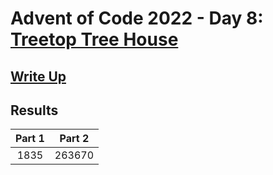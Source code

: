 # Advent of Code 2022 - Day 8: [Treetop Tree House](https://adventofcode.com/2022/day/8)

## [Write Up](https://github.com/CodingAP/advent-of-code/blob/main/writeups/2022/day8_writeup.md)
## Results
| Part 1 | Part 2 | 
|:---:|:---:|
| 1835 | 263670 |